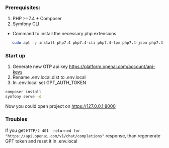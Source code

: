 ### Prerequisites:
1. PHP >=7.4 + Composer
2. Symfony CLI

* Command to install the necessary php extensions
```bash
   sudo apt -y install php7.4 php7.4-cli php7.4-fpm php7.4-json php7.4-pdo php7.4-mysql php7.4-zip php7.4-gd php7.4-mbstring php7.4-curl php7.4-xml php-pear php7.4-bcmath php7.4-apcu php7.4-intl
```

### Start up
1. Generate new GTP api key https://platform.openai.com/account/api-keys
2. Rename .env.local.dist to .env.local
3. In .env.local set GPT_AUTH_TOKEN 

```bash
composer install
symfony serve -d 
```

Now you could open project on https://127.0.0.1:8000

### Troubles
If you get ```HTTP/2 401  returned for "https://api.openai.com/v1/chat/completions"``` response, than regenerate GPT token and reset it in .env.local
